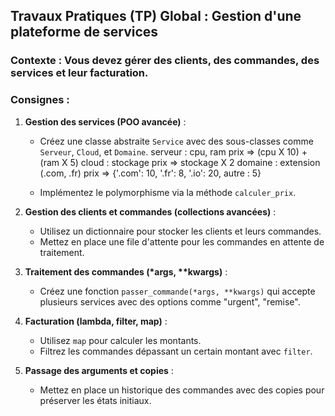 ## **Travaux Pratiques (TP) Global : Gestion d'une plateforme de services**

### **Contexte :** Vous devez gérer des clients, des commandes, des services et leur facturation.

### **Consignes :**

1. **Gestion des services (POO avancée)** :

   - Créez une classe abstraite `Service` avec des sous-classes comme `Serveur`, `Cloud`, et `Domaine`.
     serveur : cpu, ram prix => (cpu X 10) + (ram X 5)
     cloud : stockage prix => stockage X 2
     domaine : extension (.com, .fr) prix => {'.com': 10, '.fr': 8, '.io': 20, autre : 5}

   - Implémentez le polymorphisme via la méthode `calculer_prix`.

2. **Gestion des clients et commandes (collections avancées)** :
   - Utilisez un dictionnaire pour stocker les clients et leurs commandes.
   - Mettez en place une file d'attente pour les commandes en attente de traitement.
3. **Traitement des commandes (\*args, \*\*kwargs)** :
   - Créez une fonction `passer_commande(*args, **kwargs)` qui accepte plusieurs services avec des options comme "urgent", "remise".
4. **Facturation (lambda, filter, map)** :
   - Utilisez `map` pour calculer les montants.
   - Filtrez les commandes dépassant un certain montant avec `filter`.
5. **Passage des arguments et copies** :
   - Mettez en place un historique des commandes avec des copies pour préserver les états initiaux.
